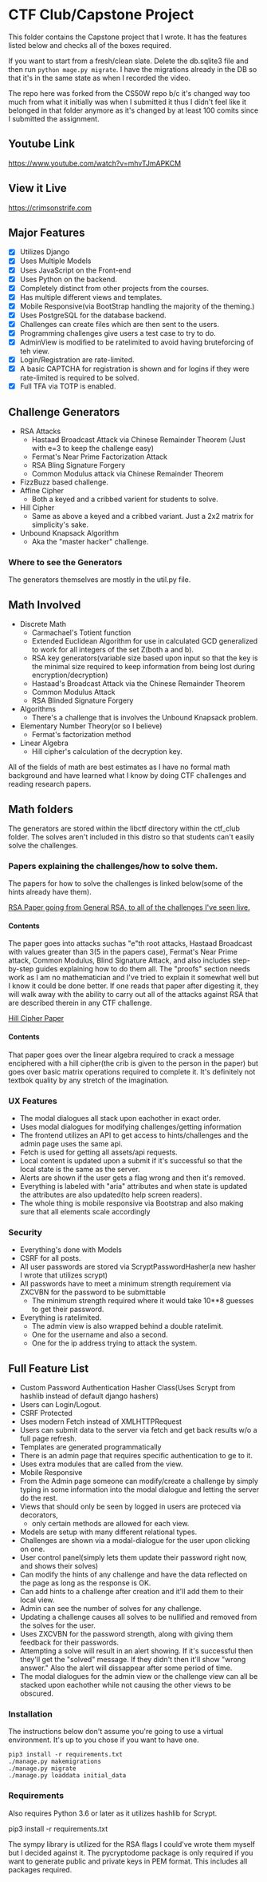 # CTF Club/Capstone Project
This folder contains the Capstone project that I wrote. It has the features listed below and checks all of the boxes required.

If you want to start from a fresh/clean slate. Delete the db.sqlite3 file and then run  ``python mage.py migrate``. I have the migrations already in the DB so that it's in the same state as when I recorded the video.

The repo here was forked from the CS50W repo b/c it's changed way too much from what it initially was when I submitted it thus I didn't feel like it belonged in that folder anymore as it's changed by at least 100 comits since I submitted the assignment.

## Youtube Link
https://www.youtube.com/watch?v=mhvTJmAPKCM

## View it Live
https://crimsonstrife.com

## Major Features
- [x] Utilizes Django
- [x] Uses Multiple Models
- [x] Uses JavaScript on the Front-end
- [x] Uses Python on the backend.
- [x] Completely distinct from other projects from the courses.
- [x] Has multiple different views and templates.
- [x] Mobile Responsive(via BootStrap handling the majority of the theming.)
- [x] Uses PostgreSQL for the database backend.
- [x] Challenges can create files which are then sent to the users.
- [x] Programming challenges give users a test case to try to do.
- [x] AdminView is modified to be ratelimited to avoid having bruteforcing of teh view.
- [x] Login/Registration are rate-limited.
- [x] A basic CAPTCHA for registration is shown and for logins if they were rate-limited is required to be solved. 
- [x] Full TFA via TOTP is enabled.
## Challenge Generators
- RSA Attacks
	- Hastaad Broadcast Attack via Chinese Remainder Theorem (Just with e=3 to keep the challenge easy)
	- Fermat's Near Prime Factorization Attack
	- RSA Bling Signature Forgery
	- Common Modulus attack via Chinese Remainder Theorem
- FizzBuzz based challenge.
- Affine Cipher
	- Both a keyed and a cribbed varient for students to solve.
- Hill Cipher
	- Same as above a keyed and a cribbed variant. Just a 2x2 matrix for simplicity's sake.
- Unbound Knapsack Algorithm
    - Aka the "master hacker" challenge.
    
### Where to see the Generators
The generators themselves are mostly in the util.py file.

## Math Involved
- Discrete Math
	- Carmachael's Totient function
	- Extended Euclidean Algorithm for use in calculated GCD generalized to work for all integers of the set Z(both a and b).
	- RSA key generators(variable size based upon input so that the key is the minimal size required to keep information from being lost during encryption/decryption)
	- Hastaad's Broadcast Attack via the Chinese Remainder Theorem
	- Common Modulus Attack
	- RSA Blinded Signature Forgery
- Algorithms
    - There's a challenge that is involves the Unbound Knapsack problem.
- Elementary Number Theory(or so I believe)
	- Fermat's factorization method
- Linear Algebra
	- Hill cipher's calculation of the decryption key.

All of the fields of math are best estimates as I have no formal math background and have learned what I know by doing CTF challenges and reading research papers.

## Math folders
The generators are stored within the libctf directory within the ctf_club folder. The solves aren't
included in this distro so that students can't easily solve the challenges.

### Papers explaining the challenges/how to solve them.
The papers for how to solve the challenges is linked below(some of the hints already have them).

[RSA Paper going from General RSA, to all of the challenges I've seen live.](https://github.com/133794m3r/Papers/blob/master/crypto/RSA_LAB_1.pdf)
#### Contents
The paper goes into attacks suchas "e"th root attacks, Hastaad Broadcast with values greater than 3(5 in the papers case), Fermat's Near Prime attack, Common Modulus, Blind Signature Attack, and also includes step-by-step guides explaining how to do them all. The "proofs" section needs work as I am no mathematician and I've tried to explain it somewhat well but I know it could be done better. If one reads that paper after digesting it, they will walk away with the ability to carry out all of the attacks against RSA that are described therein in any CTF challenge.

[Hill Cipher Paper](https://github.com/133794m3r/Papers/blob/master/crypto/HILL_CIPHER.pdf)

#### Contents
That paper goes over the linear algebra required to crack a message enciphered with a hill cipher(the crib is given to the person in the paper) but goes over basic matrix operations required to complete it. It's definitely not textbok quality by any stretch of the imagination.

### UX Features
- The modal dialogues all stack upon eachother in exact order.
- Uses modal dialogues for modifying challenges/getting information
- The frontend utilizes an API to get access to hints/challenges and the admin page uses the same api.
- Fetch is used for getting all assets/api requests.
- Local content is updated upon a submit if it's successful so that the local state is the same as the server.
- Alerts are shown if the user gets a flag wrong and then it's removed.
- Everything is labeled with "aria" attributes and when state is updated the attributes are also updated(to help screen readers).
- The whole thing is mobile responsive via Bootstrap and also making sure that all elements scale accordingly

### Security
- Everything's done with Models
- CSRF for all posts.
- All user passwords are stored via ScryptPasswordHasher(a new hasher I wrote that utilizes scrypt)
- All passwords have to meet a minimum strength requirement via ZXCVBN for the password to be submittable
	- The minimum strength required where it would take 10**8 guesses to get their password.
- Everything is ratelimited.
    - The admin view is also wrapped behind a double ratelimit.
    - One for the username and also a second.
    - One for the ip address trying to attack the system.

## Full Feature List
- Custom Password Authentication Hasher Class(Uses Scrypt from hashlib instead of default django hashers)
- Users can Login/Logout.
- CSRF Protected
- Uses modern Fetch instead of XMLHTTPRequest
- Users can submit data to the server via fetch and get back results w/o a full page refresh.
- Templates are generated programmatically
- There is an admin page that requires specific authentication to ge to it.
- Uses extra modules that are called from the view.
- Mobile Responsive
- From the Admin page someone can modify/create a challenge by simply typing in some information into the modal dialogue and letting the server do the rest.
- Views that should only be seen by logged in users are proteced via decorators,
	- only certain methods are allowed for each view.
- Models are setup with many different relational types.
- Challenges are shown via a modal-dialogue for the user upon clicking on one.
- User control panel(simply lets them update their password right now, and shows their solves)
- Can modify the hints of any challenge and have the data reflected on the page as long as the response is OK.
- Can add hints to a challenge after creation and it'll add them to their local view.
- Admin can see the number of solves for any challenge.
- Updating a challenge causes all solves to be nullified and removed from the solves for the user.
- Uses ZXCVBN for the password strength, along with giving them feedback for their passwords.
- Attempting a solve will result in an alert showing. If it's successful then they'll get the "solved" message. If they didn't then it'll show "wrong answer." Also the alert will dissappear after some period of time.
- The modal dialogues for the admin view or the challenge view can all be stacked upon eachother while not causing the other views to be obscured.

### Installation
The instructions below don't assume you're going to use a virtual environment. It's up to you chose if you want to have one.
```
pip3 install -r requirements.txt
./manage.py makemigrations
./manage.py migrate
./manage.py loaddata initial_data
```

### Requirements
Also requires Python 3.6 or later as it utilizes hashlib for Scrypt.

pip3 install -r requirements.txt

The sympy library is utilized for the RSA flags I could've wrote them myself but I decided against it. The pycryptodome package is only required if you want to generate public and private keys in PEM format.
This includes all packages required.
